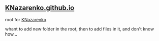 ## [KNazarenko.github.io](https://knazarenko.github.io/)

root for [KNazarenko](https://github.com/KNazarenko)

whant to add new folder in the root, then to add files in it, and don't know how...
